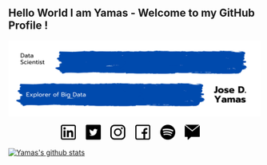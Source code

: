 ## Hello World I am Yamas - Welcome to my GitHub Profile !

<!-- Title Image -->
<p align="right"> <img src="https://github.com/yamasjose11/yamasjose11/blob/main/images/DS%20github%20Yamas.png"></p>

<!-- Socials Icons -->
<p align='center'>
<a href="https://www.linkedin.com/in/jose-yamas/"><img height="30" src="https://github.com/yamasjose11/yamasjose11/blob/main/images/linkedin.png"></a>&nbsp;&nbsp;&nbsp;&nbsp;
<a href="https://www.twitter.com/in/jose-yamas/"><img height="30" src="https://github.com/yamasjose11/yamasjose11/blob/main/images/twitter.png"></a>&nbsp;&nbsp;&nbsp;&nbsp;
<a href="https://www.instagram.com/in/jose-yamas/"><img height="30" src="https://github.com/yamasjose11/yamasjose11/blob/main/images/instagram-logo.png"></a>&nbsp;&nbsp;&nbsp;&nbsp;
<a href="https://www.facebook.com/jose.yamas.716"><img height="30" src="https://github.com/yamasjose11/yamasjose11/blob/main/images/facebook.png"></a>&nbsp;&nbsp;&nbsp;&nbsp;
<a href="https://open.spotify.com/playlist/4mqwXMa384ZvB76MYgrUW0"><img height="30" src="https://github.com/yamasjose11/yamasjose11/blob/main/images/spotify.png"></a>&nbsp;&nbsp;&nbsp;&nbsp;
<a href="mailto:yamasjose11@gmail.com"><img height="30" src="https://github.com/yamasjose11/yamasjose11/blob/main/images/private-message.png"></a>&nbsp;&nbsp;&nbsp;&nbsp;

</p>

  
  
  
<!-- Established Projects -->

<!-- Working Projects -->


<!-- Tech Stack Tools -->


<!-- Github Stats... idk  -->
<p align="center">
  
  [![Yamas's github stats](https://github-readme-stats.vercel.app/api?username=yamasjose11)]()
  
</p>
